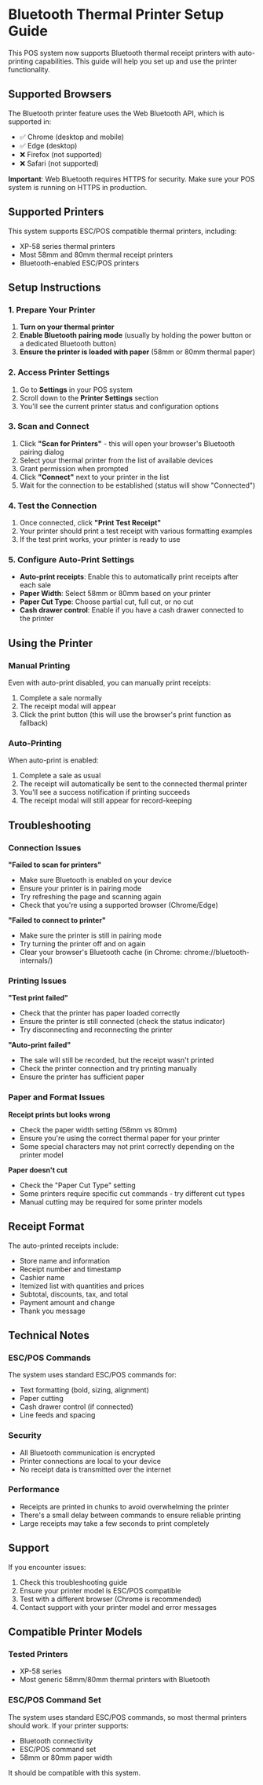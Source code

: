 # Bluetooth Thermal Printer Setup Guide

This POS system now supports Bluetooth thermal receipt printers with auto-printing capabilities. This guide will help you set up and use the printer functionality.

## Supported Browsers

The Bluetooth printer feature uses the Web Bluetooth API, which is supported in:
- ✅ Chrome (desktop and mobile)
- ✅ Edge (desktop)
- ❌ Firefox (not supported)
- ❌ Safari (not supported)

**Important**: Web Bluetooth requires HTTPS for security. Make sure your POS system is running on HTTPS in production.

## Supported Printers

This system supports ESC/POS compatible thermal printers, including:
- XP-58 series thermal printers
- Most 58mm and 80mm thermal receipt printers
- Bluetooth-enabled ESC/POS printers

## Setup Instructions

### 1. Prepare Your Printer

1. **Turn on your thermal printer**
2. **Enable Bluetooth pairing mode** (usually by holding the power button or a dedicated Bluetooth button)
3. **Ensure the printer is loaded with paper** (58mm or 80mm thermal paper)

### 2. Access Printer Settings

1. Go to **Settings** in your POS system
2. Scroll down to the **Printer Settings** section
3. You'll see the current printer status and configuration options

### 3. Scan and Connect

1. Click **"Scan for Printers"** - this will open your browser's Bluetooth pairing dialog
2. Select your thermal printer from the list of available devices
3. Grant permission when prompted
4. Click **"Connect"** next to your printer in the list
5. Wait for the connection to be established (status will show "Connected")

### 4. Test the Connection

1. Once connected, click **"Print Test Receipt"**
2. Your printer should print a test receipt with various formatting examples
3. If the test print works, your printer is ready to use

### 5. Configure Auto-Print Settings

- **Auto-print receipts**: Enable this to automatically print receipts after each sale
- **Paper Width**: Select 58mm or 80mm based on your printer
- **Paper Cut Type**: Choose partial cut, full cut, or no cut
- **Cash drawer control**: Enable if you have a cash drawer connected to the printer

## Using the Printer

### Manual Printing

Even with auto-print disabled, you can manually print receipts:
1. Complete a sale normally
2. The receipt modal will appear
3. Click the print button (this will use the browser's print function as fallback)

### Auto-Printing

When auto-print is enabled:
1. Complete a sale as usual
2. The receipt will automatically be sent to the connected thermal printer
3. You'll see a success notification if printing succeeds
4. The receipt modal will still appear for record-keeping

## Troubleshooting

### Connection Issues

**"Failed to scan for printers"**
- Make sure Bluetooth is enabled on your device
- Ensure your printer is in pairing mode
- Try refreshing the page and scanning again
- Check that you're using a supported browser (Chrome/Edge)

**"Failed to connect to printer"**
- Make sure the printer is still in pairing mode
- Try turning the printer off and on again
- Clear your browser's Bluetooth cache (in Chrome: chrome://bluetooth-internals/)

### Printing Issues

**"Test print failed"**
- Check that the printer has paper loaded correctly
- Ensure the printer is still connected (check the status indicator)
- Try disconnecting and reconnecting the printer

**"Auto-print failed"**
- The sale will still be recorded, but the receipt wasn't printed
- Check the printer connection and try printing manually
- Ensure the printer has sufficient paper

### Paper and Format Issues

**Receipt prints but looks wrong**
- Check the paper width setting (58mm vs 80mm)
- Ensure you're using the correct thermal paper for your printer
- Some special characters may not print correctly depending on the printer model

**Paper doesn't cut**
- Check the "Paper Cut Type" setting
- Some printers require specific cut commands - try different cut types
- Manual cutting may be required for some printer models

## Receipt Format

The auto-printed receipts include:
- Store name and information
- Receipt number and timestamp
- Cashier name
- Itemized list with quantities and prices
- Subtotal, discounts, tax, and total
- Payment amount and change
- Thank you message

## Technical Notes

### ESC/POS Commands

The system uses standard ESC/POS commands for:
- Text formatting (bold, sizing, alignment)
- Paper cutting
- Cash drawer control (if connected)
- Line feeds and spacing

### Security

- All Bluetooth communication is encrypted
- Printer connections are local to your device
- No receipt data is transmitted over the internet

### Performance

- Receipts are printed in chunks to avoid overwhelming the printer
- There's a small delay between commands to ensure reliable printing
- Large receipts may take a few seconds to print completely

## Support

If you encounter issues:
1. Check this troubleshooting guide
2. Ensure your printer model is ESC/POS compatible
3. Test with a different browser (Chrome is recommended)
4. Contact support with your printer model and error messages

## Compatible Printer Models

### Tested Printers
- XP-58 series
- Most generic 58mm/80mm thermal printers with Bluetooth

### ESC/POS Command Set
The system uses standard ESC/POS commands, so most thermal printers should work. If your printer supports:
- Bluetooth connectivity
- ESC/POS command set
- 58mm or 80mm paper width

It should be compatible with this system. 